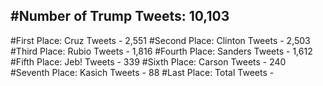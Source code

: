 #Number of Trump Tweets: 10,103
---
#First Place: Cruz Tweets - 2,551
#Second Place: Clinton Tweets - 2,503
#Third Place: Rubio Tweets - 1,816
#Fourth Place: Sanders Tweets - 1,612
#Fifth Place: Jeb! Tweets - 339
#Sixth Place: Carson Tweets - 240
#Seventh Place: Kasich Tweets - 88
#Last Place: Total Tweets -  

